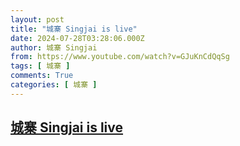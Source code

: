 ```yaml
---
layout: post
title: "城寨 Singjai is live"
date: 2024-07-28T03:28:06.000Z
author: 城寨 Singjai
from: https://www.youtube.com/watch?v=GJuKnCdQqSg
tags: [ 城寨 ]
comments: True
categories: [ 城寨 ]
---
```

<!--1722137286000-->
[城寨 Singjai is live](https://www.youtube.com/watch?v=GJuKnCdQqSg)
------

<div>

</div>
